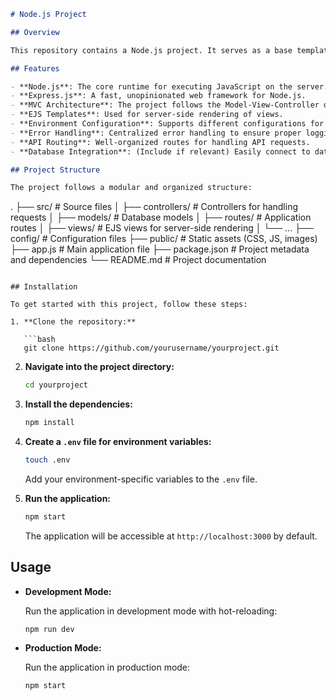 ```markdown
# Node.js Project

## Overview

This repository contains a Node.js project. It serves as a base template for creating scalable and maintainable applications using Node.js, following best practices in structure and development.

## Features

- **Node.js**: The core runtime for executing JavaScript on the server.
- **Express.js**: A fast, unopinionated web framework for Node.js.
- **MVC Architecture**: The project follows the Model-View-Controller design pattern, which separates concerns and improves maintainability.
- **EJS Templates**: Used for server-side rendering of views.
- **Environment Configuration**: Supports different configurations for development and production environments.
- **Error Handling**: Centralized error handling to ensure proper logging and user-friendly error messages.
- **API Routing**: Well-organized routes for handling API requests.
- **Database Integration**: (Include if relevant) Easily connect to databases like MongoDB, MySQL, etc.

## Project Structure

The project follows a modular and organized structure:

```
.
├── src/                 # Source files
│   ├── controllers/     # Controllers for handling requests
│   ├── models/          # Database models
│   ├── routes/          # Application routes
│   ├── views/           # EJS views for server-side rendering
│   └── ...
├── config/              # Configuration files
├── public/              # Static assets (CSS, JS, images)
├── app.js               # Main application file
├── package.json         # Project metadata and dependencies
└── README.md            # Project documentation
```

## Installation

To get started with this project, follow these steps:

1. **Clone the repository:**

   ```bash
   git clone https://github.com/yourusername/yourproject.git
   ```

2. **Navigate into the project directory:**

   ```bash
   cd yourproject
   ```

3. **Install the dependencies:**

   ```bash
   npm install
   ```

4. **Create a `.env` file for environment variables:**

   ```bash
   touch .env
   ```

   Add your environment-specific variables to the `.env` file.

5. **Run the application:**

   ```bash
   npm start
   ```

   The application will be accessible at `http://localhost:3000` by default.

## Usage

- **Development Mode:**

  Run the application in development mode with hot-reloading:

  ```bash
  npm run dev
  ```

- **Production Mode:**

  Run the application in production mode:

  ```bash
  npm start
  ```
```
